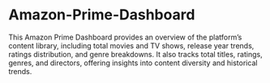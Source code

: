 # Amazon-Prime-Dashboard
This Amazon Prime Dashboard provides an overview of the platform’s content library, including total movies and TV shows, release year trends, ratings distribution, and genre breakdowns. It also tracks total titles, ratings, genres, and directors, offering insights into content diversity and historical trends.

